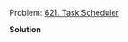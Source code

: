 Problem: [621. Task Scheduler](https://leetcode.com/problems/task-scheduler/description/)


<strong>Solution</strong>
